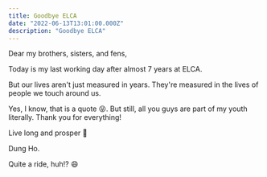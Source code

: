 ```yaml
---
title: Goodbye ELCA
date: "2022-06-13T13:01:00.000Z"
description: "Goodbye ELCA"
---
```


Dear my brothers, sisters, and fens,

Today is my last working day after almost 7 years at ELCA.

But our lives aren't just measured in years. They're measured in the lives of people we touch around us.

Yes, I know, that is a quote 😝. But still, all you guys are part of my youth literally. Thank you for everything!

Live long and prosper 🖖

Dung Ho.

Quite a ride, huh!? 😄
